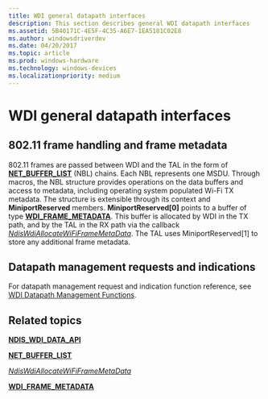 ```yaml
---
title: WDI general datapath interfaces
description: This section describes general WDI datapath interfaces
ms.assetid: 5B40171C-4E5F-4C35-A6E7-1EA5181C02E8
ms.author: windowsdriverdev
ms.date: 04/20/2017
ms.topic: article
ms.prod: windows-hardware
ms.technology: windows-devices
ms.localizationpriority: medium
---
```


# WDI general datapath interfaces


## 802.11 frame handling and frame metadata


802.11 frames are passed between WDI and the TAL in the form of [**NET\_BUFFER\_LIST**](https://msdn.microsoft.com/library/windows/hardware/ff568388) (NBL) chains. Each NBL represents one MSDU. Through macros, the NBL structure provides operations on the data buffers and access to metadata, including operating system populated Wi-Fi TX metadata. The structure is extensible through its context and **MiniportReserved** members. **MiniportReserved\[0\]** points to a buffer of type [**WDI\_FRAME\_METADATA**](https://msdn.microsoft.com/library/windows/hardware/dn897827). This buffer is allocated by WDI in the TX path, and by the TAL in the RX path via the callback [*NdisWdiAllocateWiFiFrameMetaData*](https://msdn.microsoft.com/library/windows/hardware/mt297597). The TAL uses MiniportReserved\[1\] to store any additional frame metadata.

## Datapath management requests and indications


For datapath management request and indication function reference, see [WDI Datapath Management Functions](https://msdn.microsoft.com/library/windows/hardware/mt297634).

## Related topics


[**NDIS\_WDI\_DATA\_API**](https://msdn.microsoft.com/library/windows/hardware/mt297620)

[**NET\_BUFFER\_LIST**](https://msdn.microsoft.com/library/windows/hardware/ff568388)

[*NdisWdiAllocateWiFiFrameMetaData*](https://msdn.microsoft.com/library/windows/hardware/mt297597)

[**WDI\_FRAME\_METADATA**](https://msdn.microsoft.com/library/windows/hardware/dn897827)

 

 






